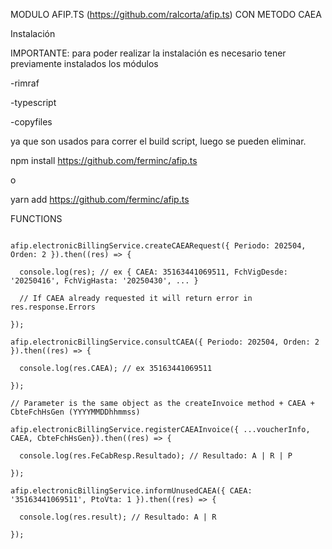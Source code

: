 MODULO AFIP.TS (https://github.com/ralcorta/afip.ts) CON METODO CAEA

Instalación 

IMPORTANTE: para poder realizar la instalación es necesario tener previamente instalados los módulos

-rimraf

-typescript

-copyfiles

ya que son usados para correr el build script, luego se pueden eliminar.

npm install https://github.com/ferminc/afip.ts

o

yarn add https://github.com/ferminc/afip.ts

FUNCTIONS 

```

afip.electronicBillingService.createCAEARequest({ Periodo: 202504, Orden: 2 }).then((res) => {

  console.log(res); // ex { CAEA: 35163441069511, FchVigDesde: '20250416', FchVigHasta: '20250430', ... }

  // If CAEA already requested it will return error in res.response.Errors

});

afip.electronicBillingService.consultCAEA({ Periodo: 202504, Orden: 2 }).then((res) => {

  console.log(res.CAEA); // ex 35163441069511

});

// Parameter is the same object as the createInvoice method + CAEA + CbteFchHsGen (YYYYMMDDhhmmss)

afip.electronicBillingService.registerCAEAInvoice({ ...voucherInfo, CAEA, CbteFchHsGen}).then((res) => {

  console.log(res.FeCabResp.Resultado); // Resultado: A | R | P 

});

afip.electronicBillingService.informUnusedCAEA({ CAEA: '35163441069511', PtoVta: 1 }).then((res) => {

  console.log(res.result); // Resultado: A | R 

});

```